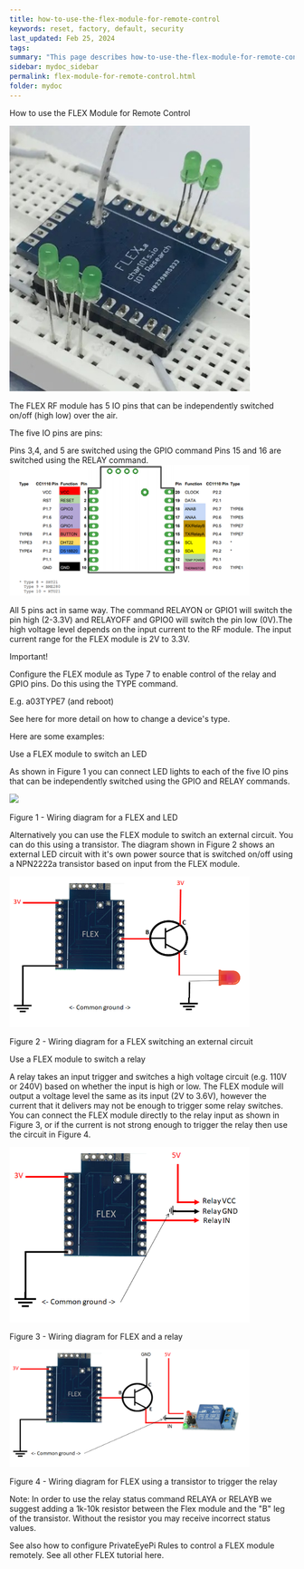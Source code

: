```yaml
---
title: how-to-use-the-flex-module-for-remote-control
keywords: reset, factory, default, security
last_updated: Feb 25, 2024
tags:
summary: "This page describes how-to-use-the-flex-module-for-remote-control"
sidebar: mydoc_sidebar
permalink: flex-module-for-remote-control.html
folder: mydoc
---
```


How to use the FLEX Module for Remote Control

<img src="images/flex_led_demo.jpg" width="425"/>


The FLEX RF module has 5 IO pins that can be independently switched on/off (high low) over the air.

The five IO pins are pins:

Pins 3,4, and 5 are switched using the GPIO command
Pins 15 and 16 are switched using the RELAY command.
<img src="images/flex pinout.png" width="425"/>

All 5 pins act in same way. The command RELAYON or GPIO1 will switch the pin high (2-3.3V) and RELAYOFF and GPIO0 will switch the pin low (0V).The high voltage level depends on the input current to the RF module. The input current range for the FLEX module is 2V to 3.3V.


Important!

Configure the FLEX module as Type 7 to enable control of the relay and GPIO pins. Do this using the TYPE command.

E.g. a03TYPE7 (and reboot)

See here for more detail on how to change a device's type.

Here are some examples:

Use a FLEX module to switch an LED

As shown in Figure 1 you can connect LED lights to each of the five IO pins that can be independently switched using the GPIO and RELAY commands.


<img src="images/FLEX Relay Direct" width="425"/>


Figure 1 - Wiring diagram for a FLEX and LED


Alternatively you can use the FLEX module to switch an external circuit. You can do this using a transistor. The diagram shown in Figure 2 shows an external LED circuit with it's own power source that is switched on/off using a NPN2222a transistor based on input from the FLEX module.


<img src="images/FLEX LED Transistor.png" width="425"/>


Figure 2 - Wiring diagram for a FLEX switching an external circuit



Use a FLEX module to switch a relay

A relay takes an input trigger and switches a high voltage circuit (e.g. 110V or 240V) based on whether the input is high or low. The FLEX module will output a voltage level the same as its input (2V to 3.6V), however the current that it delivers may not be enough to trigger some relay switches. You can connect the FLEX module directly to the relay input as shown in Figure 3, or if the current is not strong enough to trigger the relay then use the circuit in Figure 4.


<img src="images/FLEX Relay Direct.png" width="425"/>


Figure 3 - Wiring diagram for FLEX and a relay


<img src="images/FLEX Relay External.png" width="425"/>


Figure 4 - Wiring diagram for FLEX using a transistor to trigger the relay

Note: In order to use the relay status command RELAYA or RELAYB we suggest adding a 1k-10k resistor between the Flex module and the "B" leg of the transistor. Without the resistor you may receive incorrect status values.



See also how to configure PrivateEyePi Rules to control a FLEX module remotely.
See all other FLEX tutorial here.
```

